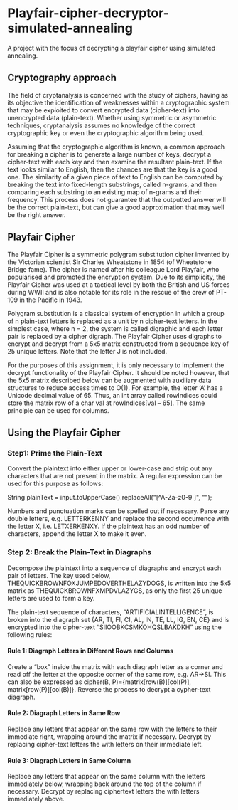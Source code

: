 # Playfair-cipher-decryptor-simulated-annealing
A project with the focus of decrypting a playfair cipher using simulated annealing.

## Cryptography approach 

The field of cryptanalysis is concerned with the study of ciphers, having as its objective the
identification of weaknesses within a cryptographic system that may be exploited to convert
encrypted data (cipher-text) into unencrypted data (plain-text). Whether using symmetric or
asymmetric techniques, cryptanalysis assumes no knowledge of the correct cryptographic key
or even the cryptographic algorithm being used.

Assuming that the cryptographic algorithm is known, a common approach for breaking a cipher
is to generate a large number of keys, decrypt a cipher-text with each key and then examine the
resultant plain-text. If the text looks similar to English, then the chances are that the key is a
good one. The similarity of a given piece of text to English can be computed by breaking the
text into fixed-length substrings, called n-grams, and then comparing each substring to an
existing map of n-grams and their frequency. This process does not guarantee that the outputted
answer will be the correct plain-text, but can give a good approximation that may well be the
right answer.

## Playfair Cipher

The Playfair Cipher is a symmetric polygram substitution cipher invented by the Victorian
scientist Sir Charles Wheatstone in 1854 (of Wheatstone Bridge fame). The cipher is named
after his colleague Lord Playfair, who popularised and promoted the encryption system. Due to
its simplicity, the Playfair Cipher was used at a tactical level by both the British and US forces
during WWII and is also notable for its role in the rescue of the crew of PT-109 in the Pacific
in 1943.

Polygram substitution is a classical system of encryption in which a group of n plain-text letters
is replaced as a unit by n cipher-text letters. In the simplest case, where n = 2, the system is
called digraphic and each letter pair is replaced by a cipher digraph. The Playfair Cipher uses
digraphs to encrypt and decrypt from a 5x5 matrix constructed from a sequence key of 25
unique letters. Note that the letter J is not included.

For the purposes of this assignment, it is only necessary to implement the decrypt functionality
of the Playfair Cipher. It should be noted however, that the 5x5 matrix described below can be
augmented with auxiliary data structures to reduce access times to O(1). For example, the letter
‘A’ has a Unicode decimal value of 65. Thus, an int array called rowIndices could store the
matrix row of a char val at rowIndices[val – 65]. The same principle can be used for columns.

## Using the Playfair Cipher
### Step1:  Prime the Plain-Text

Convert the plaintext into either upper or lower-case and strip out any characters that are not
present in the matrix. A regular expression can be used for this purpose as follows:

String plainText = input.toUpperCase().replaceAll("[^A-Za-z0-9 ]", "");

Numbers and punctuation marks can be spelled out if necessary. Parse any double letters,
e.g. LETTERKENNY and replace the second occurrence with the letter X, i.e.
LETXERKENXY. If the plaintext has an odd number of characters, append the letter X to
make it even.

### Step 2: Break the Plain-Text in Diagraphs

Decompose the plaintext into a sequence of diagraphs and encrypt each pair of letters. The
key used below, THEQUICKBROWNFOXJUMPEDOVERTHELAZYDOGS, is written into
the 5x5 matrix as THEQUICKBROWNFXMPDVLAZYGS, as only the first 25 unique letters
are used to form a key. 

The plain-text sequence of characters, “ARTIFICIALINTELLIGENCE”, is broken into the diagraph set {AR, TI, FI, CI, AL, IN,
TE, LL, IG, EN, CE} and is encrypted into the cipher-text “SIIOOBKCSMKOHQSLBAKDKH” using the following rules:

#### Rule 1: Diagraph Letters in Different Rows and Columns

Create a “box” inside the matrix with each diagraph letter as a corner and read off the
letter at the opposite corner of the same row, e.g. AR→SI. 
This can also be expressed as cipher(B, P)={matrix[row(B)][col(P)], matrix[row(P)][col(B)]}. 
Reverse the process to decrypt a cypher-text diagraph.

#### Rule 2: Diagraph Letters in Same Row

Replace any letters that appear on the same row with the letters to their immediate
right, wrapping around the matrix if necessary. Decrypt by replacing cipher-text letters
the with letters on their immediate left.

#### Rule 3: Diagraph Letters in Same Column

Replace any letters that appear on the same column with the letters immediately below,
wrapping back around the top of the column if necessary. Decrypt by replacing ciphertext
letters the with letters immediately above.
